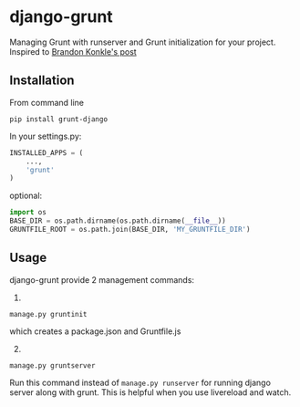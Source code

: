 django-grunt
============

Managing Grunt with runserver and Grunt initialization for your project.
Inspired to [Brandon Konkle's post](http://lincolnloop.com/blog/simplifying-your-django-frontend-tasks-grunt/)

Installation
----------
From command line

```
pip install grunt-django
```

In your settings.py:

```python
INSTALLED_APPS = (
    ...,
    'grunt'
)
```
optional:
```python
import os
BASE_DIR = os.path.dirname(os.path.dirname(__file__))
GRUNTFILE_ROOT = os.path.join(BASE_DIR, 'MY_GRUNTFILE_DIR')
```

Usage 
----
django-grunt provide 2 management commands:

1. 
```
manage.py gruntinit
``` 
which creates a package.json and Gruntfile.js

2.
```
manage.py gruntserver
``` 
Run this command instead of ```manage.py runserver``` for running django server along with grunt. This is helpful when you use livereload and watch.



